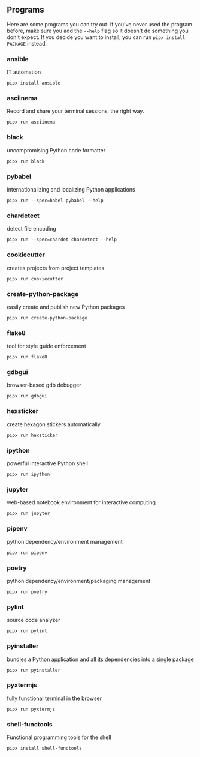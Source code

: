 ## Programs 

Here are some programs you can try out. If you've never used the program before, make sure you add the `--help` flag so it doesn't do something you don't expect. If you decide you want to install, you can run `pipx install PACKAGE` instead.

### ansible

IT automation

```
pipx install ansible
```

### asciinema

Record and share your terminal sessions, the right way.

```
pipx run asciinema
```

### black

uncompromising Python code formatter

```
pipx run black
```

### pybabel

internationalizing and localizing Python applications

```
pipx run --spec=babel pybabel --help
```

### chardetect

detect file encoding

```
pipx run --spec=chardet chardetect --help
```

### cookiecutter

creates projects from project templates

```
pipx run cookiecutter
```

### create-python-package

easily create and publish new Python packages

```
pipx run create-python-package
```

### flake8

tool for style guide enforcement

```
pipx run flake8
```

### gdbgui

browser-based gdb debugger

```
pipx run gdbgui
```


### hexsticker

create hexagon stickers automatically

```
pipx run hexsticker
```

### ipython

powerful interactive Python shell

```
pipx run ipython
```

### jupyter

web-based notebook environment for interactive computing

```
pipx run jupyter
```

### pipenv

python dependency/environment management

```
pipx run pipenv
```

### poetry

python dependency/environment/packaging management

```
pipx run poetry
```

### pylint

source code analyzer

```
pipx run pylint
```

### pyinstaller

bundles a Python application and all its dependencies into a single package

```
pipx run pyinstaller
```

### pyxtermjs

fully functional terminal in the browser  

```
pipx run pyxtermjs
```

### shell-functools

Functional programming tools for the shell

```
pipx install shell-functools
```
